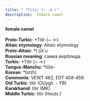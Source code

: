 ```yaml
---
title: " *Titir (~ -ɨ-)"
description:  female camel
---
```

<p data-pagefind-weight="0.5">
<strong> female camel</strong><br><br>
<strong>Proto-Turkic</strong>:  *Titir (~ -ɨ-)<br>
<strong>Altaic etymology</strong>:  Altaic etymology<br>
<strong> Proto-Altaic</strong>:  *t`i̯ū̀t`u<br>
<strong>Russian meaning</strong>:  самка верблюда<br>
<strong>Turkic</strong>:  *Titir (~ -ɨ-)<br>
<strong>Tungus-Manchu</strong>:  *tūte-<br>
<strong>Korean</strong>:  *tot(h)<br>
<strong>Comments</strong>:  VEWT 482, EDT 458-459.<br>
<strong>Old Turkic</strong>:  titir (OUygh. - YB)<br>
<strong>Karakhanid</strong>:  titir (MK)<br>
<strong>Middle Turkic</strong>:  titir (Houts.)<br>

</p>
